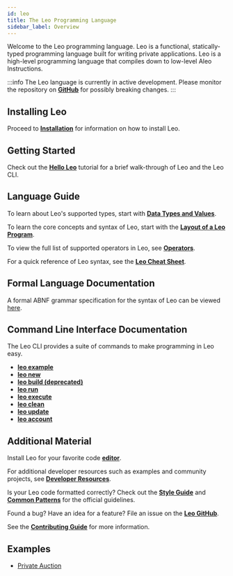 ```yaml
---
id: leo
title: The Leo Programming Language
sidebar_label: Overview
---
```


Welcome to the Leo programming language. Leo is a functional, statically-typed programming language built
for writing private applications. Leo is a high-level programming language that compiles down to low-level Aleo Instructions.

:::info
The Leo language is currently in active development. Please monitor the repository on [**GitHub**](https://github.com/AleoHQ/leo) for possibly breaking changes.
:::

## Installing Leo

Proceed to [**Installation**](./leo/01_installation.md) for information on how to install Leo.

## Getting Started

Check out the [**Hello Leo**](./leo/02_hello.md) tutorial for a brief walk-through of Leo and the Leo CLI.

## Language Guide

To learn about Leo's supported types, start with [**Data Types and Values**](./leo/03_language.md).

To learn the core concepts and syntax of Leo, start with the [**Layout of a Leo Program**](./leo/03_language.md#layout-of-a-leo-program).

To view the full list of supported operators in Leo, see [**Operators**](./leo/04_operators.md).

For a quick reference of Leo syntax, see the [**Leo Cheat Sheet**](./leo/09_cheatsheet.md).

## Formal Language Documentation

A formal ABNF grammar specification for the syntax of Leo can be viewed [here](https://github.com/AleoHQ/grammars/blob/master/leo.abnf).

## Command Line Interface Documentation

The Leo CLI provides a suite of commands to make programming in Leo easy.

- [**leo example**](./leo/05_commands.md#leo-example)
- [**leo new**](./leo/05_commands.md#leo-new)
- [**leo build (deprecated)**](./leo/05_commands.md#leo-build)
- [**leo run**](./leo/05_commands.md#leo-run)
- [**leo execute**](./leo/05_commands.md#leo-execute)
- [**leo clean**](./leo/05_commands.md#leo-clean)
- [**leo update**](./leo/05_commands.md#leo-update)
- [**leo account**](./leo/05_commands.md#leo-account)

[//]: # (- [**leo deploy**]&#40;./leo/05_commands.md#leo-deploy&#41;)
[//]: # (- [**leo node**]&#40;./leo/05_commands.md#leo-node&#41;)

## Additional Material
Install Leo for your favorite code [**editor**](./leo/06_tooling.md).

For additional developer resources such as examples and community projects, see [**Developer Resources**](./leo/08_resources.md).

Is your Leo code formatted correctly? Check out the [**Style Guide**](./leo/08_resources.md#style-guide) and [**Common Patterns**](./leo/08_resources.md#common-patterns) for the official guidelines.

Found a bug? Have an idea for a feature? File an issue on the [**Leo GitHub**](https://github.com/AleoHQ/leo/issues/new/choose).

See the [**Contributing Guide**](./leo/08_resources.md#contributing) for more information.

## Examples
- [Private Auction](./leo/10_auction.md)
